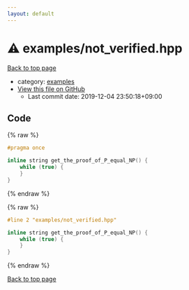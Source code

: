 ```yaml
---
layout: default
---
```


<!-- mathjax config similar to math.stackexchange -->
<script type="text/javascript" async
  src="https://cdnjs.cloudflare.com/ajax/libs/mathjax/2.7.5/MathJax.js?config=TeX-MML-AM_CHTML">
</script>
<script type="text/x-mathjax-config">
  MathJax.Hub.Config({
    TeX: { equationNumbers: { autoNumber: "AMS" }},
    tex2jax: {
      inlineMath: [ ['$','$'] ],
      processEscapes: true
    },
    "HTML-CSS": { matchFontHeight: false },
    displayAlign: "left",
    displayIndent: "2em"
  });
</script>

<script type="text/javascript" src="https://cdnjs.cloudflare.com/ajax/libs/jquery/3.4.1/jquery.min.js"></script>
<script src="https://cdn.jsdelivr.net/npm/jquery-balloon-js@1.1.2/jquery.balloon.min.js" integrity="sha256-ZEYs9VrgAeNuPvs15E39OsyOJaIkXEEt10fzxJ20+2I=" crossorigin="anonymous"></script>
<script type="text/javascript" src="../../assets/js/copy-button.js"></script>
<link rel="stylesheet" href="../../assets/css/copy-button.css" />


# :warning: examples/not_verified.hpp

<a href="../../index.html">Back to top page</a>

* category: <a href="../../index.html#bfebe34154a0dfd9fc7b447fc9ed74e9">examples</a>
* <a href="{{ site.github.repository_url }}/blob/master/examples/not_verified.hpp">View this file on GitHub</a>
    - Last commit date: 2019-12-04 23:50:18+09:00




## Code

<a id="unbundled"></a>
{% raw %}
```cpp
#pragma once

inline string get_the_proof_of_P_equal_NP() {
    while (true) {
    }
}

```
{% endraw %}

<a id="bundled"></a>
{% raw %}
```cpp
#line 2 "examples/not_verified.hpp"

inline string get_the_proof_of_P_equal_NP() {
    while (true) {
    }
}

```
{% endraw %}

<a href="../../index.html">Back to top page</a>


